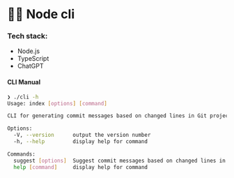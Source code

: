 # 👨‍💻 Node cli

### Tech stack:

- Node.js
- TypeScript
- ChatGPT

#### CLI Manual

```bash
❯ ./cli -h
Usage: index [options] [command]

CLI for generating commit messages based on changed lines in Git project

Options:
  -V, --version      output the version number
  -h, --help         display help for command

Commands:
  suggest [options]  Suggest commit messages based on changed lines in Git project
  help [command]     display help for command
```
